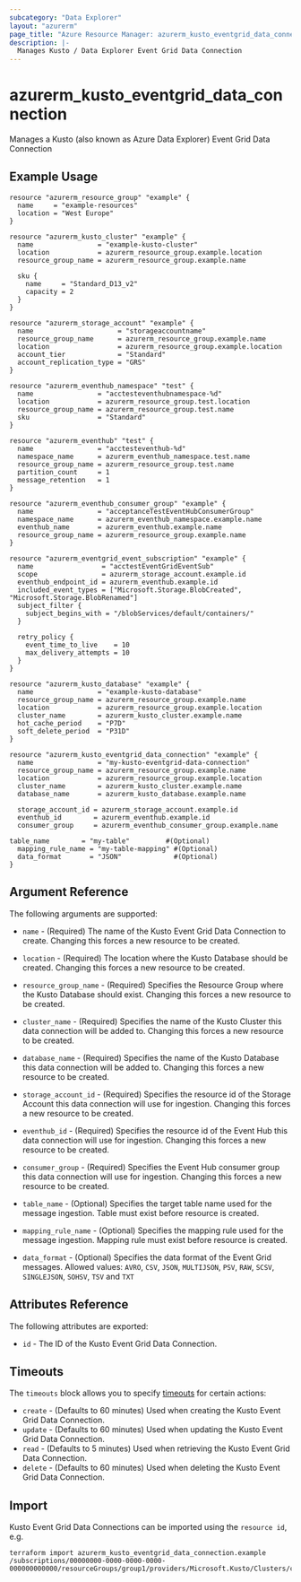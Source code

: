 ```yaml
---
subcategory: "Data Explorer"
layout: "azurerm"
page_title: "Azure Resource Manager: azurerm_kusto_eventgrid_data_connection"
description: |-
  Manages Kusto / Data Explorer Event Grid Data Connection
---
```


# azurerm_kusto_eventgrid_data_connection

Manages a Kusto (also known as Azure Data Explorer) Event Grid Data Connection

## Example Usage

```hcl
resource "azurerm_resource_group" "example" {
  name     = "example-resources"
  location = "West Europe"
}

resource "azurerm_kusto_cluster" "example" {
  name                = "example-kusto-cluster"
  location            = azurerm_resource_group.example.location
  resource_group_name = azurerm_resource_group.example.name

  sku {
    name     = "Standard_D13_v2"
    capacity = 2
  }
}

resource "azurerm_storage_account" "example" {
  name                     = "storageaccountname"
  resource_group_name      = azurerm_resource_group.example.name
  location                 = azurerm_resource_group.example.location
  account_tier             = "Standard"
  account_replication_type = "GRS"
}

resource "azurerm_eventhub_namespace" "test" {
  name                = "acctesteventhubnamespace-%d"
  location            = azurerm_resource_group.test.location
  resource_group_name = azurerm_resource_group.test.name
  sku                 = "Standard"
}

resource "azurerm_eventhub" "test" {
  name                = "acctesteventhub-%d"
  namespace_name      = azurerm_eventhub_namespace.test.name
  resource_group_name = azurerm_resource_group.test.name
  partition_count     = 1
  message_retention   = 1
}

resource "azurerm_eventhub_consumer_group" "example" {
  name                = "acceptanceTestEventHubConsumerGroup"
  namespace_name      = azurerm_eventhub_namespace.example.name
  eventhub_name       = azurerm_eventhub.example.name
  resource_group_name = azurerm_resource_group.example.name
}

resource "azurerm_eventgrid_event_subscription" "example" {
  name                 = "acctestEventGridEventSub"
  scope                = azurerm_storage_account.example.id
  eventhub_endpoint_id = azurerm_eventhub.example.id
  included_event_types = ["Microsoft.Storage.BlobCreated", "Microsoft.Storage.BlobRenamed"]
  subject_filter {
    subject_begins_with = "/blobServices/default/containers/"
  }

  retry_policy {
    event_time_to_live    = 10
    max_delivery_attempts = 10
  }
}

resource "azurerm_kusto_database" "example" {
  name                = "example-kusto-database"
  resource_group_name = azurerm_resource_group.example.name
  location            = azurerm_resource_group.example.location
  cluster_name        = azurerm_kusto_cluster.example.name
  hot_cache_period    = "P7D"
  soft_delete_period  = "P31D"
}

resource "azurerm_kusto_eventgrid_data_connection" "example" {
  name                = "my-kusto-eventgrid-data-connection"
  resource_group_name = azurerm_resource_group.example.name
  location            = azurerm_resource_group.example.location
  cluster_name        = azurerm_kusto_cluster.example.name
  database_name       = azurerm_kusto_database.example.name

  storage_account_id = azurerm_storage_account.example.id
  eventhub_id        = azurerm_eventhub.example.id
  consumer_group     = azurerm_eventhub_consumer_group.example.name

table_name        = "my-table"         #(Optional)
  mapping_rule_name = "my-table-mapping" #(Optional)
  data_format       = "JSON"             #(Optional)
}
```

## Argument Reference

The following arguments are supported:

* `name` - (Required) The name of the Kusto Event Grid Data Connection to create. Changing this forces a new resource to be created.

* `location` - (Required) The location where the Kusto Database should be created. Changing this forces a new resource to be created.

* `resource_group_name` - (Required) Specifies the Resource Group where the Kusto Database should exist. Changing this forces a new resource to be created.

* `cluster_name` - (Required) Specifies the name of the Kusto Cluster this data connection will be added to. Changing this forces a new resource to be created.

* `database_name` - (Required) Specifies the name of the Kusto Database this data connection will be added to. Changing this forces a new resource to be created.

* `storage_account_id` - (Required) Specifies the resource id of the Storage Account this data connection will use for ingestion. Changing this forces a new resource to be created.

* `eventhub_id` - (Required) Specifies the resource id of the Event Hub this data connection will use for ingestion. Changing this forces a new resource to be created.

* `consumer_group` - (Required) Specifies the Event Hub consumer group this data connection will use for ingestion. Changing this forces a new resource to be created.

* `table_name` - (Optional) Specifies the target table name used for the message ingestion. Table must exist before resource is created.

* `mapping_rule_name` - (Optional) Specifies the mapping rule used for the message ingestion. Mapping rule must exist before resource is created.

* `data_format` - (Optional) Specifies the data format of the Event Grid messages. Allowed values: `AVRO`, `CSV`, `JSON`, `MULTIJSON`, `PSV`, `RAW`, `SCSV`, `SINGLEJSON`, `SOHSV`, `TSV` and `TXT`

## Attributes Reference

The following attributes are exported:

* `id` - The ID of the Kusto Event Grid Data Connection.

## Timeouts

The `timeouts` block allows you to specify [timeouts](https://www.terraform.io/docs/configuration/resources.html#timeouts) for certain actions:

* `create` - (Defaults to 60 minutes) Used when creating the Kusto Event Grid Data Connection.
* `update` - (Defaults to 60 minutes) Used when updating the Kusto Event Grid Data Connection.
* `read` - (Defaults to 5 minutes) Used when retrieving the Kusto Event Grid Data Connection.
* `delete` - (Defaults to 60 minutes) Used when deleting the Kusto Event Grid Data Connection.

## Import

Kusto Event Grid Data Connections can be imported using the `resource id`, e.g.

```shell
terraform import azurerm_kusto_eventgrid_data_connection.example /subscriptions/00000000-0000-0000-0000-000000000000/resourceGroups/group1/providers/Microsoft.Kusto/Clusters/cluster1/Databases/database1/DataConnections/dataConnection1
```
